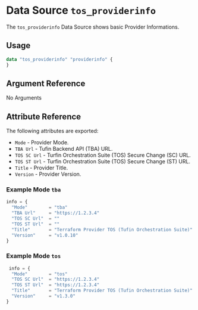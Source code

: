 # Data Source `tos_providerinfo`

The `tos_providerinfo` Data Source shows basic Provider Informations.

## Usage

```terraform
data "tos_providerinfo" "providerinfo" {
}
```

## Argument Reference

No Arguments

## Attribute Reference

The following attributes are exported:

* `Mode` - Provider Mode.
* `TBA Url` - Tufin Backend API (TBA) URL.
* `TOS SC Url` - Turfin Orchestration Suite (TOS) Secure Change (SC) URL.
* `TOS ST Url` - Turfin Orchestration Suite (TOS) Secure Change (ST) URL.
* `Title` - Provider Title.
* `Version` - Provider Version.

### Example Mode `tba`

```terraform
info = {
  "Mode"        = "tba"
  "TBA Url"     = "https://1.2.3.4"
  "TOS SC Url"  = ""
  "TOS ST Url"  = ""
  "Title"       = "Terraform Provider TOS (Tufin Orchestration Suite)"
  "Version"     = "v1.0.10"
}
```

### Example Mode `tos`

```terraform
 info = {
  "Mode"        = "tos"
  "TOS SC Url"  = "https://1.2.3.4"
  "TOS ST Url"  = "https://1.2.3.4"
  "Title"       = "Terraform Provider TOS (Tufin Orchestration Suite)"
  "Version"     = "v1.3.0"
}
```
